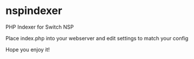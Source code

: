 # nspindexer
PHP Indexer for Switch NSP

Place index.php into your webserver and edit settings to match your config

Hope you enjoy it!

